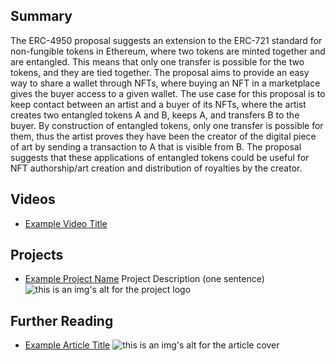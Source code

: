 ## Summary

The ERC-4950 proposal suggests an extension to the ERC-721 standard for non-fungible tokens in Ethereum, where two tokens are minted together and are entangled. This means that only one transfer is possible for the two tokens, and they are tied together. The proposal aims to provide an easy way to share a wallet through NFTs, where buying an NFT in a marketplace gives the buyer access to a given wallet. The use case for this proposal is to keep contact between an artist and a buyer of its NFTs, where the artist creates two entangled tokens A and B, keeps A, and transfers B to the buyer. By construction of entangled tokens, only one transfer is possible for them, thus the artist proves they have been the creator of the digital piece of art by sending a transaction to A that is visible from B. The proposal suggests that these applications of entangled tokens could be useful for NFT authorship/art creation and distribution of royalties by the creator.

## Videos

- [Example Video Title](https://www.youtube.com/watch?v=TDGq4aeevgY)

## Projects

- [Example Project Name](https://xxxx.xxx/xxxxx) Project Description (one sentence) ![this is an img's alt for the project logo](https://xxxx.xxx/project-logo.xxx)

## Further Reading

- [Example Article Title](https://xxxx.xxx/xxxxx) ![this is an img's alt for the article cover](https://xxxx.xxx/article-cover.xxx)
